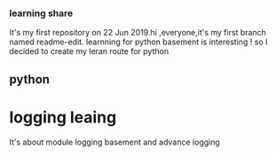 ### learning share
It's my first repository on 22 Jun 2019.hi ,everyone,it's my first branch named readme-edit. 
learnning for python basement is interesting !
so I decided to create my leran route for python
## python
# logging leaing
It's  about module logging basement and advance logging  
